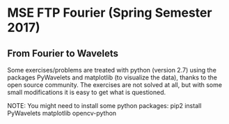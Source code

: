 # MSE FTP Fourier (Spring Semester 2017)
## From Fourier to Wavelets

Some exercises/problems are treated with python (version 2.7) using the packages PyWavelets and matplotlib (to visualize the data), thanks to the open source community. The exercises are not solved at all, but with some small modifications it is easy to get what is questioned.

NOTE:
You might need to install some python packages:
	pip2 install PyWavelets matplotlib opencv-python
